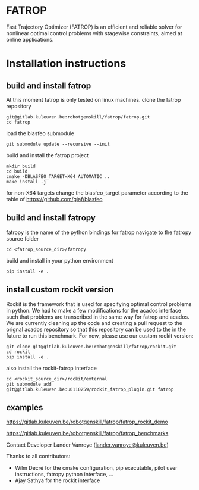 # FATROP

Fast Trajectory Optimizer (FATROP) is an efficient and reliable solver for nonlinear optimal control problems with stagewise constraints, aimed at online applications.
# Installation instructions
## build and install fatrop
At this moment fatrop is only tested on linux machines.
clone the fatrop repository 

    git@gitlab.kuleuven.be:robotgenskill/fatrop/fatrop.git
    cd fatrop

load the blasfeo submodule

    git submodule update --recursive --init
build and install the fatrop project

    mkdir build
    cd build
    cmake -DBLASFEO_TARGET=X64_AUTOMATIC ..
    make install -j

for non-X64 targets change the blasfeo_target parameter according to the table of https://github.com/giaf/blasfeo
## build and install fatropy
fatropy is the name of the python bindings for fatrop 
navigate to the fatropy source folder

    cd <fatrop_source_dir>/fatropy
build and install in your python environment

    pip install -e .

## install custom rockit version
Rockit is the framework that is used for specifying optimal control problems in python. 
We had to make a few modifications for the acados interface such that problems are transcribed in the same way for fatrop and acados.
We are currently cleaning up the code and creating a pull request to the orignal acados repository so that this repository can be used to the in the future to run this benchmark.
For now, please use our custom rockit version:

    git clone git@gitlab.kuleuven.be:robotgenskill/fatrop/rockit.git
    cd rockit
    pip install -e .

also install the rockit-fatrop interface

    cd <rockit_source_dir>/rockit/external
    git submodule add git@gitlab.kuleuven.be:u0110259/rockit_fatrop_plugin.git fatrop

## examples 

https://gitlab.kuleuven.be/robotgenskill/fatrop/fatrop_rockit_demo

https://gitlab.kuleuven.be/robotgenskill/fatrop/fatrop_benchmarks



Contact
Developer Lander Vanroye (lander.vanroye@kuleuven.be)

Thanks to all contributors:
- Wilm Decré for the cmake configuration, pip executable, pilot user instructions, fatropy python interface, ...
- Ajay Sathya for the rockit interface
